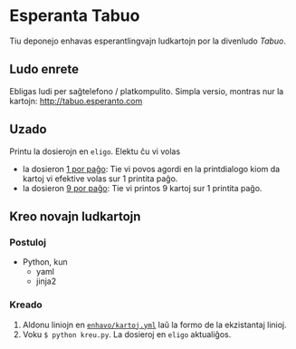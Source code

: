 # Esperanta Tabuo

Tiu deponejo enhavas esperantlingvajn ludkartojn por la divenludo *Tabuo*.

## Ludo enrete

Ebligas ludi per saĝtelefono / platkompulito. Simpla versio, montras nur la kartojn: http://tabuo.esperanto.com

## Uzado

Printu la dosierojn en `eligo`. Elektu ĉu vi volas

- la dosieron [1 por paĝo](eligo/1_por_pagxo.html): Tie vi povos agordi en la printdialogo kiom da kartoj vi efektive volas sur 1 printita paĝo.
- la dosieron [9 por paĝo](eligo/9_por_pagxo.html): Tie vi printos 9 kartoj sur 1 printita paĝo.

## Kreo novajn ludkartojn

### Postuloj

- Python, kun
  - yaml
  - jinja2

### Kreado

1. Aldonu liniojn en [`enhavo/kartoj.yml`](enhavo/kartoj.yml) laŭ la formo de la ekzistantaj linioj.
1. Voku `$ python kreu.py`. La dosieroj en `eligo` aktualiĝos.


